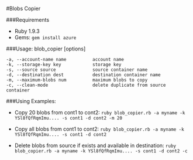 #Blobs Copier


###Requirements

- Ruby 1.9.3
- Gems:
 ```gem install azure```

###Usage: blob_copier [options]

    -a, --account-name name          account name
    -k, --storage-key key            storage key
    -s, --source source              source container name
    -d, --destination dest           destination container name
    -m, --maximum-blobs num          maximum blobs to copy
    -c, --clean-mode                 delete duplicate from source container

    
###Using Examples:
- Copy 20 blobs from cont1 to cont2:
```ruby blob_copier.rb -a myname -k YSl8fQfRqmImu.... -s cont1 -d cont2 -m 20```
  
- Copy all blobs from cont1 to cont2:
```ruby blob_copier.rb -a myname -k YSl8fQfRqmImu.... -s cont1 -d cont2```
   
- Delete blobs from source if exists and available in destination:
```ruby blob_copier.rb -a myname -k YSl8fQfRqmImu.... -s cont1 -d cont2 -c```